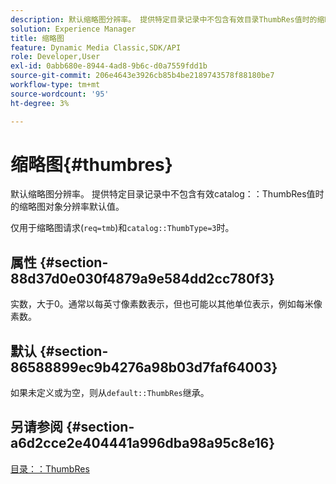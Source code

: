 ```yaml
---
description: 默认缩略图分辨率。 提供特定目录记录中不包含有效目录ThumbRes值时的缩略图对象分辨率默认值。
solution: Experience Manager
title: 缩略图
feature: Dynamic Media Classic,SDK/API
role: Developer,User
exl-id: 0abb680e-8944-4ad8-9b6c-d0a7559fdd1b
source-git-commit: 206e4643e3926cb85b4be2189743578f88180be7
workflow-type: tm+mt
source-wordcount: '95'
ht-degree: 3%

---
```


# 缩略图{#thumbres}

默认缩略图分辨率。 提供特定目录记录中不包含有效catalog：：ThumbRes值时的缩略图对象分辨率默认值。

仅用于缩略图请求(`req=tmb`)和`catalog::ThumbType=3`时。

## 属性 {#section-88d37d0e030f4879a9e584dd2cc780f3}

实数，大于0。通常以每英寸像素数表示，但也可能以其他单位表示，例如每米像素数。

## 默认 {#section-86588899ec9b4276a98b03d7faf64003}

如果未定义或为空，则从`default::ThumbRes`继承。

## 另请参阅 {#section-a6d2cce2e404441a996dba98a95c8e16}

[目录：：ThumbRes](../../../../../is-api/image-catalog/image-serving-api-ref/c-image-catalog-reference/c-image-svg-data-reference/c-image-data-reference/r-thumbres-cat.md#reference-eedb9991397347c3bed5bd0a785c4c69)
